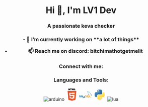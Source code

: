 <h1 align="center">Hi 👋, I'm LV1 Dev</h1>
<h3 align="center">A passionate keva checker</h3>
<h3 align="center">
- 🔭 I’m currently working on **a lot of things**

- 📫 Reach me on discord: **bitchimathotgetmelit**

<h3 align="center">Connect with me:</h3>
<p align="center">
</p>

<h3 align="center">Languages and Tools:</h3>
<p align="center"> 
  <img src="https://cdn.worldvectorlogo.com/logos/arduino-1.svg" alt="arduino" width="40" height="40"/>
  <img src="https://raw.githubusercontent.com/devicons/devicon/master/icons/html5/html5-original-wordmark.svg" alt="html5" width="40" height="40"/>
  <img src="https://raw.githubusercontent.com/devicons/devicon/master/icons/mysql/mysql-original-wordmark.svg" alt="mysql" width="40" height="40"/>
  <img src="https://raw.githubusercontent.com/devicons/devicon/master/icons/python/python-original.svg" alt="python" width="40" height="40"/> 
  <img src="https://upload.wikimedia.org/wikipedia/commons/thumb/c/cf/Lua-Logo.svg/947px-Lua-Logo.svg.png" alt="lua" width="40" height="40"/>
  </a> </p>
